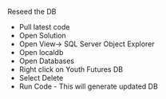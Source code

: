 ﻿Reseed the DB
  
- Pull latest code
- Open Solution
- Open View-> SQL Server Object Explorer
- Open localdb
- Open Databases
- Right click on Youth Futures DB
- Select Delete
- Run Code - This will generate updated DB
